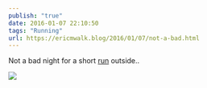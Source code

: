 ```yaml
---
publish: "true"
date: 2016-01-07 22:10:50
tags: "Running"
url: https://ericmwalk.blog/2016/01/07/not-a-bad.html
---
```


Not a bad night for a short [run](https://www.strava.com/activities/469252310) outside..

![](https://ericmwalk.blog/uploads/2022/00daab6319.jpg)